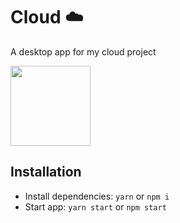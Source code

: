 # Cloud ☁️

A desktop app for my cloud project <br>

<img width='128' height='128' src='https://i.imgur.com/Qe7LEJp.png'>

<br>

## Installation

- Install dependencies: `yarn` or `npm i`
- Start app: `yarn start` or `npm start`

<br>
